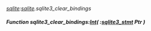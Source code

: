 _[sqlite](../../modules/sqlite/sqlite-module.md):[sqlite](../../modules/sqlite/sqlite-module.md).sqlite3\_clear\_bindings_
##### Function sqlite3\_clear\_bindings:[Int](../../modules/wonkey/wonkey-types-int.md)( :[sqlite3_stmt](../../modules/sqlite/sqlite-sqlite3_stmt.md) Ptr )
